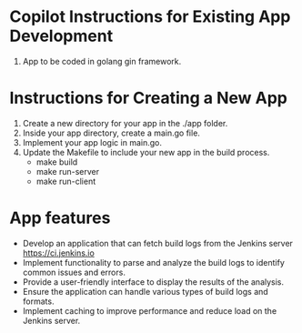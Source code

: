 
# Copilot Instructions for Existing App Development
1. App to be coded in golang gin framework.

# Instructions for Creating a New App
1. Create a new directory for your app in the ./app folder.
2. Inside your app directory, create a main.go file.
3. Implement your app logic in main.go.
4. Update the Makefile to include your new app in the build process.
    - make build
    - make run-server
    - make run-client

# App features
- Develop an application that can fetch build logs from the Jenkins server https://ci.jenkins.io
- Implement functionality to parse and analyze the build logs to identify common issues and errors.
- Provide a user-friendly interface to display the results of the analysis.
- Ensure the application can handle various types of build logs and formats.
- Implement caching to improve performance and reduce load on the Jenkins server.